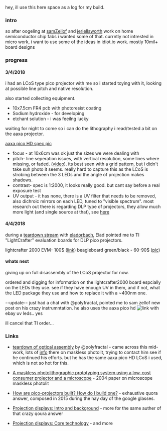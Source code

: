 hey, ill use this here space as a log for my build.

### intro
so after oogeling at [samZellof](https://www.youtube.com/watch?v=TrmqZ0hgAXk) and [jeriellsworth](https://www.youtube.com/watch?v=w_znRopGtbE) work on home semiconductor chip fabs i wanted some of that. currntly not intrested in micro work, i want to use some of the ideas in idiot.io work. mostly 10mil+ board designs

### progress
#### 3/4/2018
i had an LCoS type pico projector with me so i started toying with it, looking at possible line pitch and native resolution. 

also started collecting equipment.
 
 * 10x7.5cm FR4 pcb with photoresist coating
 * Sodium hydroxide - for developing 
 * etchant solution - i was feeilng lucky

waiting for night to come so i can do the lithography i read/tested a bit on the aaxa projector.

[aaxa pico HD spec pic](https://i.imgur.com/abyuRuq.png)

* focus - at 10x6cm was ok just the sizes we were dealing with
* pitch- line seperation issues, with vertical resolution, some lines where missing, or faded.  ([video](https://photos.app.goo.gl/Z30P2FHup9IhtfJ62)). its best seen with a grid pattern, but i didn't take suh photo it seems. really hard to capture this as the LCoS is strobing between the 3 LEDs and the angle of projection makes shadows. 
* contrast- spec is 1:2000, it looks really good. but cant say before a real exposure test
* UV output - it has none, there is a UV filter that needs to be removed, also dichroic mirrors on each LED, tuned to "visible spectrum". most research out there is regarding DLP type of projectors, they allow much more light (and single source at that), see [here](https://sites.google.com/site/passive3d/Downhome/Topic1/part1knowledgerepresentationinprolog20)

#### 4/4/2018
during a [teardown stream](https://photos.app.goo.gl/9uD4XJf9v1d5l4xY2) with [eladorbach](http://eladorbach.blogspot.com), Elad pointed me to TI "LightCrafter" evaluation boards for DLP pico projectors.  

lightcrafter 2000 EVM- 100$  ([link](https://archive.is/dMBDm))
beagleboard green/black - 60-90$ ([pic](https://i.imgur.com/sUgdQur.png))

#### whats next
giving up on full disassembly of the LCoS projector for now. 

ordered and digging for information on the lightcrafter2000 board espcially
on the LEDs they use. see if they have enough UV in them, and if not, what the LED package they use and how to replace it with a ~400nm one.

--update--
just had a chat with @polyfractal, pointed me to sam zellof new post on his crazy instrumntation. he also uses the aaxa pico hd ![link](http://sam.zeloof.xyz/maskless-photolithography/)  with ebay uv leds.. yes

ill cancel that TI order...

### Links

* [teardown of optical assembly](https://polyfractal.com/post/light-engine-teardown-redux/) by @polyfractal  - came across this mid-work, lots of [info](https://polyfractal.com/categories/makerfoundry/) there on maskless photolit, trying to contact him see if he continued his efforts. but he has the same aaxa pico HD LCoS i used, which is not so hot for this.

* [A maskless photolithographic prototyping system using a low-cost
consumer projector and a microscope](http://pages.pomona.edu/~dmt04747/Pubs/MasklessLithoAJP.pdf) - 2004 paper on microscope maskless photolit 

* [How are pico-projectors built? How do I build one?](https://www.quora.com/How-are-pico-projectors-built-How-do-I-build-one) - exhaustive quora answer, composed in 2015 during the hay day of the google glasses.  

* [Projection displays: Intro and background](https://interaxn.quora.com/Projection-displays-Intro-and-background) - more for the same auther of that crazy qoura answer
* [Projection displays: Core technology](https://interaxn.quora.com/Projection-displays-Core-technology) - and more
